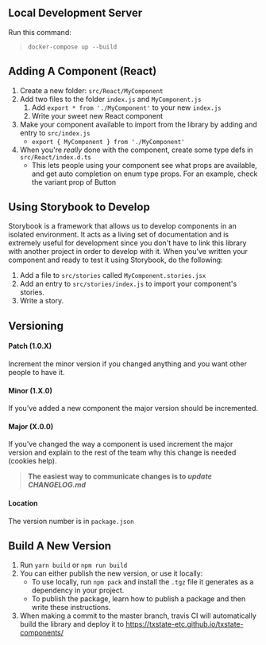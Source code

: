 Local Development Server
---
Run this command:
> `docker-compose up --build`


Adding A Component (React)
---
1. Create a new folder: `src/React/MyComponent`
1. Add two files to the folder `index.js` and `MyComponent.js`
    1. Add `export * from './MyComponent'` to your new `index.js`
    1. Write your sweet new React component
1. Make your component available to import from the library by adding and entry to `src/index.js`
    * `export { MyComponent } from './MyComponent'`
1. When you're _really_ done with the component, create some type defs in `src/React/index.d.ts`
    * This lets people using your component see what props are available, and get auto completion on enum type props. For an example, check the variant prop of Button

Using Storybook to Develop
---
Storybook is a framework that allows us to develop components in an isolated environment. It acts as a living set of documentation and is extremely useful for development since you don't have to link this library with another project in order to develop with it. When you've written your component and ready to test it using Storybook, do the following:

1. Add a file to `src/stories` called `MyComponent.stories.jsx`
2. Add an entry to `src/stories/index.js` to import your component's stories.
3. Write a story.


Versioning
---
#### Patch (1.0.X)
Increment the minor version if you changed anything and you want other people to have it.

#### Minor (1.X.0)
If you've added a new component the major version should be incremented. 

#### Major (X.0.0)
If you've changed the way a component is used increment the major version and explain to the rest of the team why this change is needed (cookies help).

> **The easiest way to communicate changes is to _update CHANGELOG.md_**

#### Location
The version number is in `package.json`

Build A New Version
---
1. Run `yarn build` or `npm run build`
2. You can either publish the new version, or use it locally:
    * To use locally, run `npm pack` and install the `.tgz` file it generates as a dependency in your project.
    * To publish the package, learn how to publish a package and then write these instructions.
3. When making a commit to the master branch, travis CI will automatically build the library and deploy it to https://txstate-etc.github.io/txstate-components/

